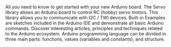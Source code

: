 <EssentialsColumn title="First Steps">

  <EssentialElement title="Quickstart Guide" type="getting-started" link="/software/ide-v1/installing-megaavr-core">
    All you need to know to get started with your new Arduino board.
  </EssentialElement>

</EssentialsColumn>

<EssentialsColumn title="Suggested Libraries">

<EssentialElement title="Servo" type="library" link="https://www.arduino.cc/reference/en/libraries/servo/">
The Servo library allows an Arduino board to control RC (hobby) servo motors.
</EssentialElement>

  <EssentialElement title="Wire" type="library" link="https://www.arduino.cc/en/reference/wire">
This library allows you to communicate with I2C / TWI devices.
  </EssentialElement>

</EssentialsColumn>

<EssentialsColumn title="Arduino Basics">
  
  <EssentialElement title="Built-in Examples" type="tutorial" link="/built-in-examples/">
    Built-in Examples are sketches included in the Arduino IDE and demonstrate all basic Arduino commands. 
  </EssentialElement>

  <EssentialElement title="Learn" type="resource" link="/learn/">
    Discover interesting articles, principles and techniques related to the Arduino ecosystem.
  </EssentialElement>

  <EssentialElement title="Language References" type="resource" link="https://www.arduino.cc/reference/en/">
  Arduino programming language can be divided in three main parts: functions, values (variables and constants), and structure.
  </EssentialElement>

  </EssentialsColumn>